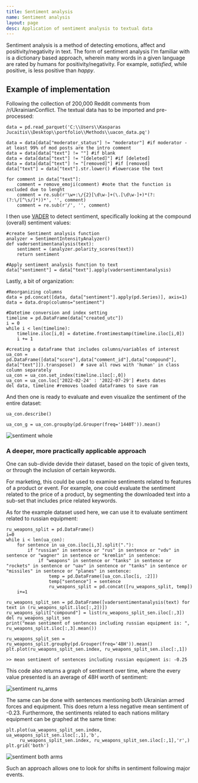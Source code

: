 ```yaml
---
title: Sentiment analysis
name: Sentiment analysis
layout: page
desc: Application of sentiment analysis to textual data
---
```

Sentiment analysis is a method of detecting emotions, affect and positivity/negativity in text. The form of sentiment analysis I'm familiar with is a dictionary based approach, wherein many words in a given language are rated by humans for positivity/negativity. For example, _satisfied_, while positive, is less positive than _happy_.

<h2>Example of implementation</h2>
Following the collection of 200,000 Reddit comments from /r/UkrainianConflict. The textual data has to be imported and pre-processed:

	data = pd.read_parquet('C:\\Users\\Kasparas Jucaitis\\Desktop\\portfolio\\Methods\\uacon_data.pq')

	data = data[data["moderator_status"] != "moderator"] #if moderator - at least 99% of mod posts are the intro comment
	data = data[data["text"] != ""] #if blank
	data = data[data["text"] != "[deleted]"] #if [deleted]
	data = data[data["text"] != "[removed]"] #if [removed]
	data["text"] = data["text"].str.lower() #lowercase the text

	for comment in data["text"]:
		comment = remove_emoji(comment) #note that the function is excluded due to lenght
		comment = re.sub(r'\w+:\/{2}[\d\w-]+(\.[\d\w-]+)*(?:(?:\/[^\s/]*))*', '', comment)
		comment = re.sub(r'/', '', comment)


I then use [VADER](https://github.com/cjhutto/vaderSentiment) to detect sentiment, specifically looking at the compound (overall) sentiment values:

	#create Sentiment analysis function
	analyzer = SentimentIntensityAnalyzer()
	def vadersentimentanalysis(text):
		sentiment = (analyzer.polarity_scores(text))
		return sentiment

	#Apply sentiment analysis function to text
	data["sentiment"] = data["text"].apply(vadersentimentanalysis)

Lastly, a bit of organization:

	#Reorganizing columns
	data = pd.concat([data, data["sentiment"].apply(pd.Series)], axis=1)
	data = data.drop(columns="sentiment")

	#Datetime conversion and index setting
	timeline = pd.DataFrame(data["created_utc"])
	i = 0
	while i < len(timeline):
		timeline.iloc[i,0] = datetime.fromtimestamp(timeline.iloc[i,0])
		i += 1

	#creating a dataframe that includes columns/variables of interest
	ua_con = pd.DataFrame([data["score"],data["comment_id"],data["compound"], data["text"]]).transpose()  # save all rows with 'human' in class column separately
	ua_con = ua_con.set_index(timeline.iloc[:,0])
	ua_con = ua_con.loc['2022-02-24' : '2022-07-29'] #sets dates
	del data, timeline #removes loaded dataframes to save ram

And then one is ready to evaluate and even visualize the sentiment of the entire dataset:
	
	ua_con.describe()
	
	ua_con_g = ua_con.groupby(pd.Grouper(freq='1440T')).mean()
	

![sentiment whole](/assets/images/s_a1.png)

<h3>A deeper, more practically applicable approach</h3>
One can sub-divide devide their dataset, based on the topic of given texts, or through the inclusion of certain keywords.

For marketing, this could be used to examine sentiments related to features of a product or event. For example, one could evaluate the sentiment related to the price of a product, by segmenting the downloaded text into a sub-set that includes price related keywords.

As for the example dataset used here, we can use it to evaluate sentiment related to russian equipment:

	ru_weapons_split = pd.DataFrame()
	i=0
	while i < len(ua_con):
		for sentence in ua_con.iloc[i,3].split("."):
			if "russian" in sentence or "rus" in sentence or "vdv" in sentence or "wagner" in sentence or "kremlin" in sentence:
				if "weapons" in sentence or "tanks" in sentence or "rockets" in sentence or "uav" in sentence or "tanks" in sentence or "missiles" in sentence or "planes" in sentence:
					temp = pd.DataFrame([ua_con.iloc[i, :2]])
					temp["sentence"] = sentence
					ru_weapons_split = pd.concat([ru_weapons_split, temp])
		i+=1

	ru_weapons_split_sen = pd.DataFrame([vadersentimentanalysis(text) for text in (ru_weapons_split.iloc[:,2])])
	ru_weapons_split["compound"] = list(ru_weapons_split_sen.iloc[:,3])
	del ru_weapons_split_sen
	print("mean sentiment of sentences including russian equipment is: ", ru_weapons_split.iloc[:,3].mean())

	ru_weapons_split_sen = ru_weapons_split.groupby(pd.Grouper(freq='48H')).mean()
	plt.plot(ru_weapons_split_sen.index, ru_weapons_split_sen.iloc[:,1])

	>> mean sentiment of sentences including russian equipment is: -0.25

This code also returns a graph of sentiment over time, where the every value presented is an average of 48H worth of sentiment:

![sentiment ru_arms](/assets/images/s_a2.png)

The same can be done with sentences mentioning both Ukrainian armed forces and equipment. This does return a less negative mean sentiment of -0.23. Furthermore, the sentiments related to each nations military equipment can be graphed at the same time:

	plt.plot(ua_weapons_split_sen.index, ua_weapons_split_sen.iloc[:,1],'b',
         ru_weapons_split_sen.index, ru_weapons_split_sen.iloc[:,1],'r',)
	plt.grid('both')
	
![sentiment both arms](/assets/images/s_a3.png)

Such an approach allows one to look for shifts in sentiment following major events.


